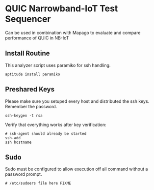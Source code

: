 # QUIC Narrowband-IoT Test Sequencer

Can be used in combination with Mapago to evaluate and compare performance of
QUIC in NB-IoT


## Install Routine

This analyzer script uses paramiko for ssh handling.

```
aptitude install paramiko
```

## Preshared Keys

Please make sure you setuped every host and distributed the ssh keys.
Remember the password.

```
ssh-keygen -t rsa
```

Verify that everything works after key verification:

```
# ssh-agent should already be started
ssh-add
ssh hostname
```

## Sudo

Sudo must be configured to allow execution off all command without a password
prompt.

```
# /etc/sudoers file here FIXME
```

